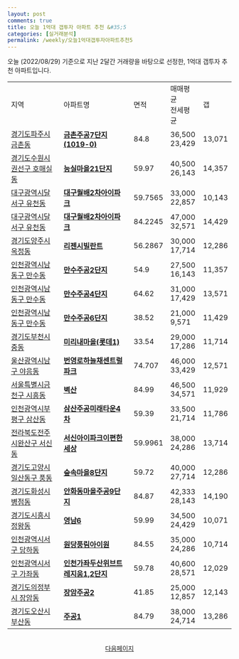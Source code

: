 ```yaml
---
layout: post
comments: true
title: 오늘 1억대 갭투자 아파트 추천 &#35;5
categories: [실거래분석]
permalink: /weekly/오늘1억대갭투자아파트추천5
---
```


오늘 (2022/08/29) 기준으로 지난 2달간 거래량을 바탕으로 선정한,
1억대 갭투자 추천 아파트입니다.

<table class="sortable">
  <tr>
    <td>지역</td>
    <td>아파트명</td>
    <td>면적</td>
    <td>매매평균<br>전세평균</td>
    <td>갭</td>
  </tr>

  <tr class="item">
    <td><a href="/apt/경기도파주시금촌동">경기도파주시 금촌동</a></td>
    <td style="font-weight: bold;"><a href="/apt/경기도파주시금촌동금촌주공7단지(1019-0)">금촌주공7단지(1019-0)</a></td>
    <td>84.8</td>
    <td>36,500<br>23,429</td>
    <td>13,071</td>
  </tr>

  <tr class="item">
    <td><a href="/apt/경기도수원시권선구호매실동">경기도수원시권선구 호매실동</a></td>
    <td style="font-weight: bold;"><a href="/apt/경기도수원시권선구호매실동능실마을21단지">능실마을21단지</a></td>
    <td>59.97</td>
    <td>40,500<br>26,143</td>
    <td>14,357</td>
  </tr>

  <tr class="item">
    <td><a href="/apt/대구광역시달서구유천동">대구광역시달서구 유천동</a></td>
    <td style="font-weight: bold;"><a href="/apt/대구광역시달서구유천동대구월배2차아이파크">대구월배2차아이파크</a></td>
    <td>59.7565</td>
    <td>33,000<br>22,857</td>
    <td>10,143</td>
  </tr>

  <tr class="item">
    <td><a href="/apt/대구광역시달서구유천동">대구광역시달서구 유천동</a></td>
    <td style="font-weight: bold;"><a href="/apt/대구광역시달서구유천동대구월배2차아이파크">대구월배2차아이파크</a></td>
    <td>84.2245</td>
    <td>47,000<br>32,571</td>
    <td>14,429</td>
  </tr>

  <tr class="item">
    <td><a href="/apt/경기도양주시옥정동">경기도양주시 옥정동</a></td>
    <td style="font-weight: bold;"><a href="/apt/경기도양주시옥정동리젠시빌란트">리젠시빌란트</a></td>
    <td>56.2867</td>
    <td>30,000<br>17,714</td>
    <td>12,286</td>
  </tr>

  <tr class="item">
    <td><a href="/apt/인천광역시남동구만수동">인천광역시남동구 만수동</a></td>
    <td style="font-weight: bold;"><a href="/apt/인천광역시남동구만수동만수주공2단지">만수주공2단지</a></td>
    <td>54.9</td>
    <td>27,500<br>16,143</td>
    <td>11,357</td>
  </tr>

  <tr class="item">
    <td><a href="/apt/인천광역시남동구만수동">인천광역시남동구 만수동</a></td>
    <td style="font-weight: bold;"><a href="/apt/인천광역시남동구만수동만수주공4단지">만수주공4단지</a></td>
    <td>64.62</td>
    <td>31,000<br>17,429</td>
    <td>13,571</td>
  </tr>

  <tr class="item">
    <td><a href="/apt/인천광역시남동구만수동">인천광역시남동구 만수동</a></td>
    <td style="font-weight: bold;"><a href="/apt/인천광역시남동구만수동만수주공6단지">만수주공6단지</a></td>
    <td>38.52</td>
    <td>21,000<br>9,571</td>
    <td>11,429</td>
  </tr>

  <tr class="item">
    <td><a href="/apt/경기도부천시중동">경기도부천시 중동</a></td>
    <td style="font-weight: bold;"><a href="/apt/경기도부천시중동미리내마을(롯데1)">미리내마을(롯데1)</a></td>
    <td>33.54</td>
    <td>29,000<br>17,286</td>
    <td>11,714</td>
  </tr>

  <tr class="item">
    <td><a href="/apt/울산광역시남구야음동">울산광역시남구 야음동</a></td>
    <td style="font-weight: bold;"><a href="/apt/울산광역시남구야음동번영로하늘채센트럴파크">번영로하늘채센트럴파크</a></td>
    <td>74.707</td>
    <td>46,000<br>33,429</td>
    <td>12,571</td>
  </tr>

  <tr class="item">
    <td><a href="/apt/서울특별시금천구시흥동">서울특별시금천구 시흥동</a></td>
    <td style="font-weight: bold;"><a href="/apt/서울특별시금천구시흥동벽산">벽산</a></td>
    <td>84.99</td>
    <td>46,500<br>34,571</td>
    <td>11,929</td>
  </tr>

  <tr class="item">
    <td><a href="/apt/인천광역시부평구삼산동">인천광역시부평구 삼산동</a></td>
    <td style="font-weight: bold;"><a href="/apt/인천광역시부평구삼산동삼산주공미래타운4차">삼산주공미래타운4차</a></td>
    <td>59.39</td>
    <td>33,500<br>21,714</td>
    <td>11,786</td>
  </tr>

  <tr class="item">
    <td><a href="/apt/전라북도전주시완산구서신동">전라북도전주시완산구 서신동</a></td>
    <td style="font-weight: bold;"><a href="/apt/전라북도전주시완산구서신동서신아이파크이편한세상">서신아이파크이편한세상</a></td>
    <td>59.9961</td>
    <td>38,000<br>24,286</td>
    <td>13,714</td>
  </tr>

  <tr class="item">
    <td><a href="/apt/경기도고양시일산동구풍동">경기도고양시일산동구 풍동</a></td>
    <td style="font-weight: bold;"><a href="/apt/경기도고양시일산동구풍동숲속마을8단지">숲속마을8단지</a></td>
    <td>59.72</td>
    <td>40,000<br>27,714</td>
    <td>12,286</td>
  </tr>

  <tr class="item">
    <td><a href="/apt/경기도화성시병점동">경기도화성시 병점동</a></td>
    <td style="font-weight: bold;"><a href="/apt/경기도화성시병점동안화동마을주공9단지">안화동마을주공9단지</a></td>
    <td>84.87</td>
    <td>42,333<br>28,143</td>
    <td>14,190</td>
  </tr>

  <tr class="item">
    <td><a href="/apt/경기도시흥시정왕동">경기도시흥시 정왕동</a></td>
    <td style="font-weight: bold;"><a href="/apt/경기도시흥시정왕동영남6">영남6</a></td>
    <td>59.99</td>
    <td>34,500<br>24,429</td>
    <td>10,071</td>
  </tr>

  <tr class="item">
    <td><a href="/apt/인천광역시서구당하동">인천광역시서구 당하동</a></td>
    <td style="font-weight: bold;"><a href="/apt/인천광역시서구당하동원당풍림아이원">원당풍림아이원</a></td>
    <td>84.55</td>
    <td>35,000<br>24,286</td>
    <td>10,714</td>
  </tr>

  <tr class="item">
    <td><a href="/apt/인천광역시서구가좌동">인천광역시서구 가좌동</a></td>
    <td style="font-weight: bold;"><a href="/apt/인천광역시서구가좌동인천가좌두산위브트레지움1,2단지">인천가좌두산위브트레지움1,2단지</a></td>
    <td>59.78</td>
    <td>40,600<br>28,571</td>
    <td>12,029</td>
  </tr>

  <tr class="item">
    <td><a href="/apt/경기도의정부시장암동">경기도의정부시 장암동</a></td>
    <td style="font-weight: bold;"><a href="/apt/경기도의정부시장암동장암주공2">장암주공2</a></td>
    <td>41.85</td>
    <td>25,000<br>12,857</td>
    <td>12,143</td>
  </tr>

  <tr class="item">
    <td><a href="/apt/경기도오산시부산동">경기도오산시 부산동</a></td>
    <td style="font-weight: bold;"><a href="/apt/경기도오산시부산동주공1">주공1</a></td>
    <td>84.79</td>
    <td>38,000<br>24,714</td>
    <td>13,286</td>
  </tr>

  <tr>
      <script async src="https://pagead2.googlesyndication.com/pagead/js/adsbygoogle.js?client=ca-pub-3485438051770037"
          crossorigin="anonymous"></script>
      <ins class="adsbygoogle"
          style="display:block"
          data-ad-format="fluid"
          data-ad-layout-key="-fb+5w+4e-db+86"
          data-ad-client="ca-pub-3485438051770037"
          data-ad-slot="1827090281"></ins>
      <script>
          (adsbygoogle = window.adsbygoogle || []).push({});
      </script>
  </tr>

</table>
<br>
<center><a href="/weekly/오늘1억대갭투자아파트추천">다음페이지</a></center>
<br><br>
